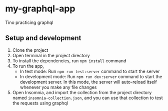 # my-graphql-app

Tino practicing graphql

## Setup and development

1. Clone the project
2. Open terminal in the project directory
3. To install the dependencies, run `npm install` command
4. To run the app,
    - In test mode: Run `npm run test:server` command to start the server
    - In development mode: Run `npm run dev:server` command to start the development server. In this mode, the server will auto-reload itself whenever you make any file changes
5. Open Insomnia, and import the collection from the project directory named `insomnia-collection.json`, and you can use that collection to test the requests using graphql
